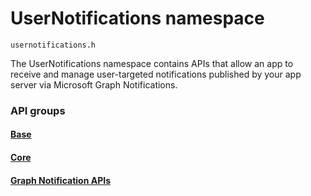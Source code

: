 # UserNotifications namespace
```
usernotifications.h
```
The UserNotifications namespace contains APIs that allow an app to receive and manage user-targeted notifications published by your app server via Microsoft Graph Notifications. 

### API groups

#### [Base](https://docs.microsoft.com/en-us/windows/project-rome/objectivec-api/base/index)
#### [Core](https://docs.microsoft.com/en-us/windows/project-rome/objectivec-api/core/index)
#### [Graph Notification APIs](/usernotifications/index.md)
